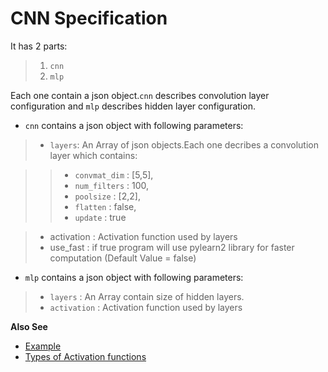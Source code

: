 CNN Specification
=================

It has 2 parts:
> 1. `cnn`
> 2. `mlp`

Each one contain a json object.`cnn` describes convolution layer configuration and `mlp` describes hidden layer configuration.

* `cnn` contains a json object with following parameters:
> * `layers`: An Array of json objects.Each one decribes a convolution layer which contains:

>> * `convmat_dim` : [5,5],
>> * `num_filters` : 100,
>> * `poolsize`    :  [2,2],
>> * `flatten`     : false,
>> * `update`      : true

> * activation : Activation function used by layers 
> * use_fast : if true program will use pylearn2 library for faster computation (Default Value = false)

* `mlp` contains a json object with following parameters:

> * `layers`     : An Array contain size of hidden layers.
> * `activation` : Activation function used by layers

**Also See**
* [Example](../sample_config/MNIST/CNN/nnet_spec.json)
* [Types of Activation functions](Activation_Fns.md)